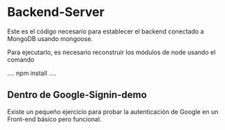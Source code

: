 # Backend-Server

Este es el código necesario para establecer el backend conectado a MongoDB usando mongoose.

Para ejecutarlo, es necesario reconstruir los módulos de node usando el comando

....
npm install
....

## Dentro de Google-Signin-demo

Existe un pequeño ejercicio para probar la autenticación de Google en un Front-end básico pero funcional.